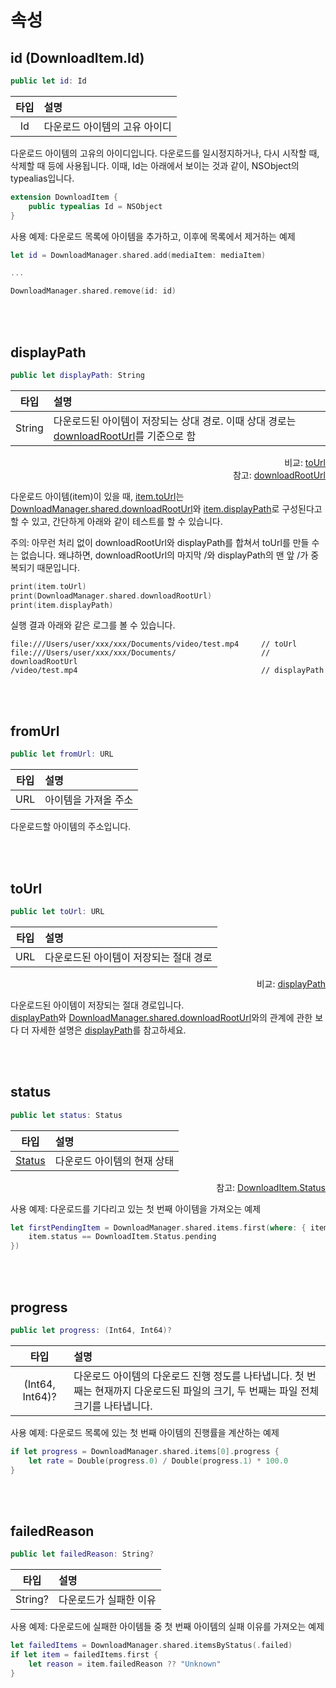 # 속성

## id (DownloadItem.Id)
```swift
public let id: Id
```
|타입|설명|
|:--:|:--|
|Id|다운로드 아이템의 고유 아이디|

다운로드 아이템의 고유의 아이디입니다. 다운로드를 일시정지하거나, 다시 시작할 때, 삭제할 때 등에 사용됩니다. 이때, Id는 아래에서 보이는 것과 같이, NSObject의 typealias입니다. 

```swift
extension DownloadItem {
    public typealias Id = NSObject
}
```

사용 예제: 다운로드 목록에 아이템을 추가하고, 이후에 목록에서 제거하는 예제
```swift
let id = DownloadManager.shared.add(mediaItem: mediaItem)

...

DownloadManager.shared.remove(id: id)
```

<br><br>
## displayPath
```swift
public let displayPath: String
```
|타입|설명|
|:--:|:--|
|String|다운로드된 아이템이 저장되는 상대 경로. 이때 상대 경로는 [downloadRootUrl](../../class/download-manager/details.md#downloadrooturl)를 기준으로 함|
<div align="right">
비교: <a href="#tourl">toUrl</a><br>
참고: <a href="../../class/download-manager/details.md#downloadrooturl">downloadRootUrl</a>
</div>

다운로드 아이템(item)이 있을 때, [item.toUrl](#tourl)는 [DownloadManager.shared.downloadRootUrl](../../class/download-manager/details.md#downloadrooturl)와 [item.displayPath](#displaypath)로 구성된다고 할 수 있고, 간단하게 아래와 같이 테스트를 할 수 있습니다.<p>
주의: 아무런 처리 없이 downloadRootUrl와 displayPath를 합쳐서 toUrl를 만들 수는 없습니다. 왜냐하면, downloadRootUrl의 마지막 /와 displayPath의 맨 앞 /가 중복되기 때문입니다.

```swift
print(item.toUrl)
print(DownloadManager.shared.downloadRootUrl)
print(item.displayPath)
```

실행 결과 아래와 같은 로그를 볼 수 있습니다.
```log
file:///Users/user/xxx/xxx/Documents/video/test.mp4     // toUrl
file:///Users/user/xxx/xxx/Documents/                   // downloadRootUrl
/video/test.mp4                                         // displayPath
```

<br><br>
## fromUrl
```swift
public let fromUrl: URL
```
|타입|설명|
|:--:|:--|
|URL|아이템을 가져올 주소|

다운로드할 아이템의 주소입니다.

<br><br>
## toUrl
```swift
public let toUrl: URL
```
|타입|설명|
|:--:|:--|
|URL|다운로드된 아이템이 저장되는 절대 경로|
<div align="right">
비교: <a href="#displaypath">displayPath</a>
</div>

다운로드된 아이템이 저장되는 절대 경로입니다.<br>
[displayPath](#displaypath)와 [DownloadManager.shared.downloadRootUrl](../../class/download-manager/details.md#downloadrooturl)와의 관계에 관한 보다 더 자세한 설명은 [displayPath](#displaypath)를 참고하세요.

<br><br>
## status
```swift
public let status: Status
```
|타입|설명|
|:--:|:--|
|[Status](../../enum/download-item-status/home.md)|다운로드 아이템의 현재 상태|

<div align="right">
참고: <a href="../../enum/download-item-status/home.md">DownloadItem.Status</a>
</div>

사용 예제: 다운로드를 기다리고 있는 첫 번째 아이템을 가져오는 예제
```swift
let firstPendingItem = DownloadManager.shared.items.first(where: { item in
    item.status == DownloadItem.Status.pending
})
```

<br><br>
## progress
```swift
public let progress: (Int64, Int64)?
```
|타입|설명|
|:--:|:--|
|(Int64, Int64)?|다운로드 아이템의 다운로드 진행 정도를 나타냅니다. 첫 번째는 현재까지 다운로드된 파일의 크기, 두 번째는 파일 전체 크기를 나타냅니다.|

사용 예제: 다운로드 목록에 있는 첫 번째 아이템의 진행률을 계산하는 예제
```swift
if let progress = DownloadManager.shared.items[0].progress {
    let rate = Double(progress.0) / Double(progress.1) * 100.0
}
```

<br><br>
## failedReason
```swift
public let failedReason: String?
```
|타입|설명|
|:--:|:--|
|String?|다운로드가 실패한 이유|

사용 예제: 다운로드에 실패한 아이템들 중 첫 번째 아이템의 실패 이유를 가져오는 예제
```swift
let failedItems = DownloadManager.shared.itemsByStatus(.failed)
if let item = failedItems.first {
    let reason = item.failedReason ?? "Unknown"
}
```